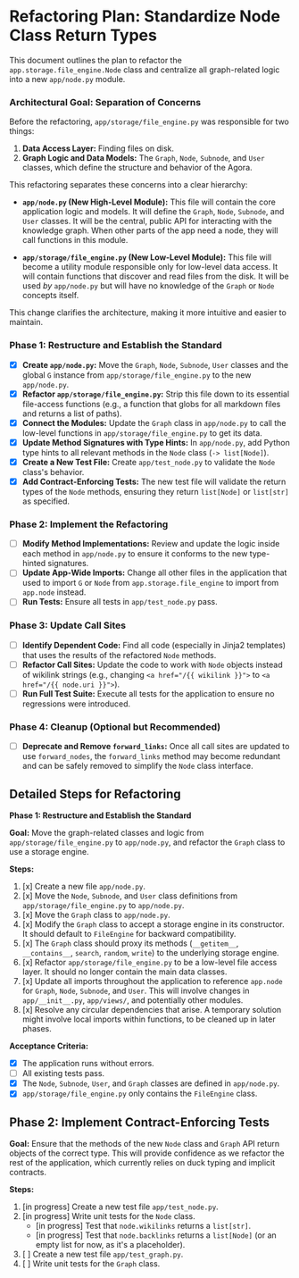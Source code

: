# Refactoring Plan: Standardize Node Class Return Types

This document outlines the plan to refactor the `app.storage.file_engine.Node` class and centralize all graph-related logic into a new `app/node.py` module.

### Architectural Goal: Separation of Concerns

Before the refactoring, `app/storage/file_engine.py` was responsible for two things:
1.  **Data Access Layer:** Finding files on disk.
2.  **Graph Logic and Data Models:** The `Graph`, `Node`, `Subnode`, and `User` classes, which define the structure and behavior of the Agora.

This refactoring separates these concerns into a clear hierarchy:

- **`app/node.py` (New High-Level Module):** This file will contain the core application logic and models. It will define the `Graph`, `Node`, `Subnode`, and `User` classes. It will be the central, public API for interacting with the knowledge graph. When other parts of the app need a node, they will call functions in this module.

- **`app/storage/file_engine.py` (New Low-Level Module):** This file will become a utility module responsible only for low-level data access. It will contain functions that discover and read files from the disk. It will be used *by* `app/node.py` but will have no knowledge of the `Graph` or `Node` concepts itself.

This change clarifies the architecture, making it more intuitive and easier to maintain.
### Phase 1: Restructure and Establish the Standard

- [x] **Create `app/node.py`:** Move the `Graph`, `Node`, `Subnode`, `User` classes and the global `G` instance from `app/storage/file_engine.py` to the new `app/node.py`.
- [x] **Refactor `app/storage/file_engine.py`:** Strip this file down to its essential file-access functions (e.g., a function that globs for all markdown files and returns a list of paths).
- [x] **Connect the Modules:** Update the `Graph` class in `app/node.py` to call the low-level functions in `app/storage/file_engine.py` to get its data.
- [x] **Update Method Signatures with Type Hints:** In `app/node.py`, add Python type hints to all relevant methods in the `Node` class (`-> list[Node]`).
- [x] **Create a New Test File:** Create `app/test_node.py` to validate the `Node` class's behavior.
- [x] **Add Contract-Enforcing Tests:** The new test file will validate the return types of the `Node` methods, ensuring they return `list[Node]` or `list[str]` as specified.
### Phase 2: Implement the Refactoring

- [ ] **Modify Method Implementations:** Review and update the logic inside each method in `app/node.py` to ensure it conforms to the new type-hinted signatures.
- [ ] **Update App-Wide Imports:** Change all other files in the application that used to import `G` or `Node` from `app.storage.file_engine` to import from `app.node` instead.
- [ ] **Run Tests:** Ensure all tests in `app/test_node.py` pass.
### Phase 3: Update Call Sites

- [ ] **Identify Dependent Code:** Find all code (especially in Jinja2 templates) that uses the results of the refactored `Node` methods.
- [ ] **Refactor Call Sites:** Update the code to work with `Node` objects instead of wikilink strings (e.g., changing `<a href="/{{ wikilink }}">` to `<a href="/{{ node.uri }}">`).
- [ ] **Run Full Test Suite:** Execute all tests for the application to ensure no regressions were introduced.
### Phase 4: Cleanup (Optional but Recommended)

- [ ] **Deprecate and Remove `forward_links`:** Once all call sites are updated to use `forward_nodes`, the `forward_links` method may become redundant and can be safely removed to simplify the `Node` class interface.

## Detailed Steps for Refactoring

**Phase 1: Restructure and Establish the Standard**

**Goal:** Move the graph-related classes and logic from `app/storage/file_engine.py` to `app/node.py`, and refactor the `Graph` class to use a storage engine.

**Steps:**

1.  [x] Create a new file `app/node.py`.
2.  [x] Move the `Node`, `Subnode`, and `User` class definitions from `app/storage/file_engine.py` to `app/node.py`.
3.  [x] Move the `Graph` class to `app/node.py`.
4.  [x] Modify the `Graph` class to accept a storage engine in its constructor. It should default to `FileEngine` for backward compatibility.
5.  [x] The `Graph` class should proxy its methods (`__getitem__`, `__contains__`, `search`, `random`, `write`) to the underlying storage engine.
6.  [x] Refactor `app/storage/file_engine.py` to be a low-level file access layer. It should no longer contain the main data classes.
7.  [x] Update all imports throughout the application to reference `app.node` for `Graph`, `Node`, `Subnode`, and `User`. This will involve changes in `app/__init__.py`, `app/views/`, and potentially other modules.
8.  [x] Resolve any circular dependencies that arise. A temporary solution might involve local imports within functions, to be cleaned up in later phases.

**Acceptance Criteria:**
- [x] The application runs without errors.
- [ ] All existing tests pass.
- [x] The `Node`, `Subnode`, `User`, and `Graph` classes are defined in `app/node.py`.
- [x] `app/storage/file_engine.py` only contains the `FileEngine` class.

## Phase 2: Implement Contract-Enforcing Tests

**Goal:** Ensure that the methods of the new `Node` class and `Graph` API return objects of the correct type. This will provide confidence as we refactor the rest of the application, which currently relies on duck typing and implicit contracts.

**Steps:**

1.  [in progress] Create a new test file `app/test_node.py`.
2.  [in progress] Write unit tests for the `Node` class.
    -   [in progress] Test that `node.wikilinks` returns a `list[str]`.
    -   [in progress] Test that `node.backlinks` returns a `list[Node]` (or an empty list for now, as it's a placeholder).
3.  [ ] Create a new test file `app/test_graph.py`.
4.  [ ] Write unit tests for the `Graph` class.

